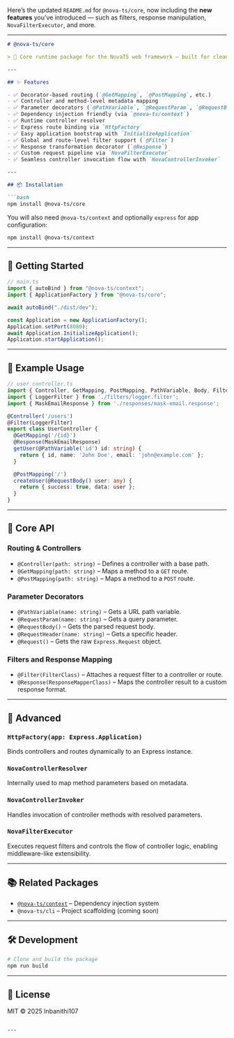 Here’s the updated `README.md` for `@nova-ts/core`, now including the **new features** you’ve introduced — such as filters, response manipulation, `NovaFilterExecutor`, and more.

---

````markdown
# @nova-ts/core

> 🧩 Core runtime package for the NovaTS web framework — built for clean, decorator-driven TypeScript APIs on top of Express.

---

## ✨ Features

- ✅ Decorator-based routing (`@GetMapping`, `@PostMapping`, etc.)
- ✅ Controller and method-level metadata mapping
- ✅ Parameter decorators (`@PathVariable`, `@RequestParam`, `@RequestBody`, `@RequestHeader`, `@Request`)
- ✅ Dependency injection friendly (via `@nova-ts/context`)
- ✅ Runtime controller resolver
- ✅ Express route binding via `HttpFactory`
- ✅ Easy application bootstrap with `InitializeApplication`
- ✅ Global and route-level filter support (`@Filter`)
- ✅ Response transformation decorator (`@Response`)
- ✅ Custom request pipeline via `NovaFilterExecutor`
- ✅ Seamless controller invocation flow with `NovaControllerInvoker`

---

## 📦 Installation

```bash
npm install @nova-ts/core
````

You will also need `@nova-ts/context` and optionally `express` for app configuration:

```bash
npm install @nova-ts/context
```

---

## 🚀 Getting Started

```ts
// main.ts
import { autoBind } from "@nova-ts/context";
import { ApplicationFactory } from "@nova-ts/core";

await autoBind("./dist/dev");

const Application = new ApplicationFactory();
Application.setPort(8080);
await Application.InitializeApplication();
Application.startApplication();
```

---

## 🧱 Example Usage

```ts
// user.controller.ts
import { Controller, GetMapping, PostMapping, PathVariable, Body, Filter, Response } from '@nova-ts/core';
import { LoggerFilter } from './filters/logger.filter';
import { MaskEmailResponse } from './responses/mask-email.response';

@Controller('/users')
@Filter(LoggerFilter)
export class UserController {
  @GetMapping('/{id}')
  @Response(MaskEmailResponse)
  getUser(@PathVariable('id') id: string) {
    return { id, name: 'John Doe', email: 'john@example.com' };
  }

  @PostMapping('/')
  createUser(@RequestBody() user: any) {
    return { success: true, data: user };
  }
}
```

---

## 🧩 Core API

### Routing & Controllers

* `@Controller(path: string)` – Defines a controller with a base path.
* `@GetMapping(path: string)` – Maps a method to a `GET` route.
* `@PostMapping(path: string)` – Maps a method to a `POST` route.

### Parameter Decorators

* `@PathVariable(name: string)` – Gets a URL path variable.
* `@RequestParam(name: string)` – Gets a query parameter.
* `@RequestBody()` – Gets the parsed request body.
* `@RequestHeader(name: string)` – Gets a specific header.
* `@Request()` – Gets the raw `Express.Request` object.

### Filters and Response Mapping

* `@Filter(FilterClass)` – Attaches a request filter to a controller or route.
* `@Response(ResponseMapperClass)` – Maps the controller result to a custom response format.

---

## 🔧 Advanced

### `HttpFactory(app: Express.Application)`

Binds controllers and routes dynamically to an Express instance.

### `NovaControllerResolver`

Internally used to map method parameters based on metadata.

### `NovaControllerInvoker`

Handles invocation of controller methods with resolved parameters.

### `NovaFilterExecutor`

Executes request filters and controls the flow of controller logic, enabling middleware-like extensibility.

---

## 📚 Related Packages

* [`@nova-ts/context`](https://www.npmjs.com/package/@nova-ts/context) – Dependency injection system
* `@nova-ts/cli` – Project scaffolding (coming soon)

---

## 🛠️ Development

```bash
# Clone and build the package
npm run build
```

---

## 📄 License

MIT © 2025 Inbanithi107

```

---


```

